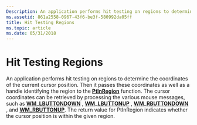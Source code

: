 ```yaml
---
Description: An application performs hit testing on regions to determine the coordinates of the current cursor position.
ms.assetid: 861a2558-0967-43f6-be3f-580992da05ff
title: Hit Testing Regions
ms.topic: article
ms.date: 05/31/2018
---
```


# Hit Testing Regions

An application performs hit testing on regions to determine the coordinates of the current cursor position. Then it passes these coordinates as well as a handle identifying the region to the [**PtInRegion**](/windows/desktop/api/Wingdi/nf-wingdi-ptinregion) function. The cursor coordinates can be retrieved by processing the various mouse messages, such as [**WM\_LBUTTONDOWN**](../inputdev/wm-lbuttondown.md) , [**WM\_LBUTTONUP**](../inputdev/wm-lbuttonup.md) , [**WM\_RBUTTONDOWN**](../inputdev/wm-rbuttondown.md) , and [**WM\_RBUTTONUP**](../inputdev/wm-rbuttonup.md). The return value for PtInRegion indicates whether the cursor position is within the given region.

 

 